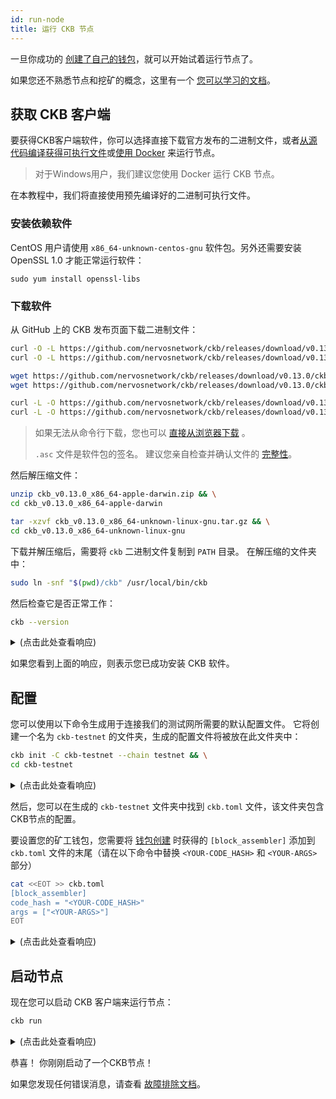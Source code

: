 ```yaml
---
id: run-node
title: 运行 CKB 节点
---
```


一旦你成功的 [创建了自己的钱包](wallet)，就可以开始试着运行节点了。

如果您还不熟悉节点和挖矿的概念，这里有一个 [您可以学习的文档](../basic-concepts/node-mining)。

## 获取 CKB 客户端

要获得CKB客户端软件，你可以选择直接下载官方发布的二进制文件，或者[从源代码编译获得可执行文件](../dev-guide/compile)或[使用 Docker](https://github.com/nervosnetwork/ckb/blob/develop/docs/run-ckb-with-docker.md) 来运行节点。

> 对于Windows用户，我们建议您使用 Docker 运行 CKB 节点。

在本教程中，我们将直接使用预先编译好的二进制可执行文件。

### 安装依赖软件

CentOS 用户请使用 `x86_64-unknown-centos-gnu` 软件包。另外还需要安装 OpenSSL 1.0 才能正常运行软件：

```shell
sudo yum install openssl-libs
```

### 下载软件

从 GitHub 上的 CKB 发布页面下载二进制文件：

<!-- Todo: change the release version here -->

<!--DOCUSAURUS_CODE_TABS-->

<!--macOS-->

```bash
curl -O -L https://github.com/nervosnetwork/ckb/releases/download/v0.13.0/ckb_v0.13.0_x86_64-apple-darwin.zip
curl -O -L https://github.com/nervosnetwork/ckb/releases/download/v0.13.0/ckb_v0.13.0_x86_64-apple-darwin.zip.asc
```

<!--Linux-->

```bash
wget https://github.com/nervosnetwork/ckb/releases/download/v0.13.0/ckb_v0.13.0_x86_64-unknown-linux-gnu.tar.gz
wget https://github.com/nervosnetwork/ckb/releases/download/v0.13.0/ckb_v0.13.0_x86_64-unknown-linux-gnu.tar.gz.asc
```

<!--CentOS-->

```bash
curl -L -O https://github.com/nervosnetwork/ckb/releases/download/v0.13.0/ckb_v0.13.0_x86_64-unknown-centos-gnu.tar.gz
curl -L -O https://github.com/nervosnetwork/ckb/releases/download/v0.13.0/ckb_v0.13.0_x86_64-unknown-centos-gnu.tar.gz.asc
```

<!--END_DOCUSAURUS_CODE_TABS-->

> 如果无法从命令行下载，您也可以 [直接从浏览器下载](https://github.com/nervosnetwork/ckb/releases/tag/v0.13.0) 。
> 
> `.asc` 文件是软件包的签名。 建议您亲自检查并确认文件的 [完整性](https://github.com/nervosnetwork/ckb/blob/develop/docs/integrity-check.md)。

然后解压缩文件：

<!--DOCUSAURUS_CODE_TABS-->

<!--macOS-->

```bash
unzip ckb_v0.13.0_x86_64-apple-darwin.zip && \
cd ckb_v0.13.0_x86_64-apple-darwin
```

<!--Linux-->

```bash
tar -xzvf ckb_v0.13.0_x86_64-unknown-linux-gnu.tar.gz && \
cd ckb_v0.13.0_x86_64-unknown-linux-gnu
```

<!--END_DOCUSAURUS_CODE_TABS-->

下载并解压缩后，需要将 `ckb` 二进制文件复制到 `PATH` 目录。 在解压缩的文件夹中：

```bash
sudo ln -snf "$(pwd)/ckb" /usr/local/bin/ckb
```

然后检查它是否正常工作：

```bash
ckb --version
```

<!-- Todo: change the response here -->

<details>
<summary>(点击此处查看响应)</summary>

```bash
$ ckb --version
ckb 0.13.0 (rylai-v2 v0.13.0 2019-06-01)
```

</details>

如果您看到上面的响应，则表示您已成功安装 CKB 软件。

## 配置

您可以使用以下命令生成用于连接我们的测试网所需要的默认配置文件。 它将创建一个名为 `ckb-testnet` 的文件夹，生成的配置文件将被放在此文件夹中：

```bash
ckb init -C ckb-testnet --chain testnet && \
cd ckb-testnet
```

<details>
<summary>(点击此处查看响应)</summary>

```bash
$ ckb init -C ckb-testnet --chain testnet && \
cd ckb-testnet
Initialized CKB directory in /Users/username/code/ckb-testnet
create ckb.toml
create ckb-miner.toml
```

</details>

然后，您可以在生成的 `ckb-testnet` 文件夹中找到 `ckb.toml` 文件，该文件夹包含CKB节点的配置。

要设置您的矿工钱包，您需要将 [钱包创建](wallet#create-wallet) 时获得的 `[block_assembler]` 添加到 `ckb.toml` 文件的末尾（请在以下命令中替换 `<YOUR-CODE_HASH>` 和 `<YOUR-ARGS>` 部分）

```bash
cat <<EOT >> ckb.toml
[block_assembler]
code_hash = "<YOUR-CODE_HASH>"
args = ["<YOUR-ARGS>"]
EOT
```

<details>
<summary>(点击此处查看响应)</summary>

```bash
$ cat <<EOT >> ckb.toml
[block_assembler]
code_hash = "0x9e3b3557f11b2b3532ce352bfe8017e9fd11d154c4c7f9b7aaaa1e621b539a08"
args = ["0x7e6bccda0abe748eb5dc74be0e797662ae938036"]
EOT
```

</details>

## 启动节点

现在您可以启动 CKB 客户端来运行节点：

```bash
ckb run
```

<details>
<summary>(点击此处查看响应)</summary>

```bash
$ ckb run
2019-05-18 08:06:37.246 +08:00 main INFO sentry  **Notice**: The ckb process will send stack trace to sentry on Rust panics. This is enabled by default before mainnet, which can be opted out by setting the option `dsn` to empty in the config file. The DSN is now https://48c6a88d92e246478e2d53b5917a887c@sentry.io/1422795
2019-05-18 08:06:37.257 +08:00 main INFO ckb_db::rocksdb  Initialize a new database
2019-05-18 08:06:37.385 +08:00 main INFO main  chain genesis hash: 0xaad9b82caa07f5989dfb8caa44927f0bab515a96ccaaceba82c7bea609fec205
2019-05-18 08:06:37.385 +08:00 main INFO network  Generate random key
2019-05-18 08:06:37.386 +08:00 main INFO network  write random secret key to "/Users/username/code/ckb-testnet/data/network/secret_key"
2019-05-18 08:06:37.391 +08:00 main INFO network  No peer in peer store, start seeding...
2019-05-18 08:06:37.392 +08:00 main INFO network  Listen on address: /ip4/0.0.0.0/tcp/8115/p2p/QmSbvRYNUujyEBEpRipdREfS8cqLxCSndDAWRDAE1Hms2H
2019-05-18 08:06:37.394 +08:00 tokio-runtime-worker-0 INFO network  p2p service event: ListenStarted { address: "/ip4/0.0.0.0/tcp/8115" }
2019-05-18 08:06:37.441 +08:00 tokio-runtime-worker-6 INFO network  SessionId(1) open, registry /ip4/47.111.169.36/tcp/8111/p2p/QmNQ4jky6uVqLDrPU7snqxARuNGWNLgSrTnssbRuy3ij2W success
```

</details>

恭喜！ 你刚刚启动了一个CKB节点！

如果您发现任何错误消息，请查看 [故障排除文档](../references/troubleshooting)。